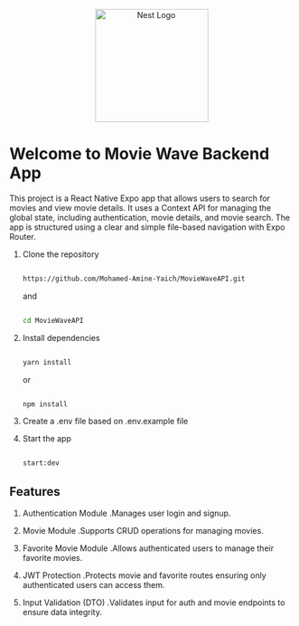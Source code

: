 <p align="center">
  <a href="http://nestjs.com/" target="blank"><img src="https://nestjs.com/img/logo-small.svg" width="200" alt="Nest Logo" /></a>
</p>


# Welcome to Movie Wave Backend App

This project is a React Native Expo app that allows users to search for movies and view movie details. It uses a Context API for managing the global state, including authentication, movie details, and movie search. The app is structured using a clear and simple file-based navigation with Expo Router.

1. Clone the repository
   ```bash
   
   https://github.com/Mohamed-Amine-Yaich/MovieWaveAPI.git
   
   ```
   and
   
   ```bash
   
   cd MovieWaveAPI
   
   ```
   

2. Install dependencies

   ```bash
   
   yarn install
   
    ```
   or
   
   ```bash
   
   npm install
   
   ```
3. Create a .env file based on .env.example file
 
4. Start the app

   
   
   ```bash
   
   start:dev
   
   ```
   
## Features

1. Authentication Module
   .Manages user login and signup.

2. Movie Module
   .Supports CRUD operations for managing movies.

3. Favorite Movie Module
   .Allows authenticated users to manage their favorite movies.

4. JWT Protection
   .Protects movie and favorite routes ensuring only authenticated users can access them.

5. Input Validation (DTO)
   .Validates input for auth and movie endpoints to ensure data integrity.



